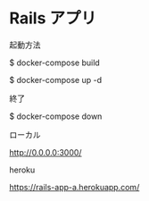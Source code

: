 # Rails アプリ

起動方法

$ docker-compose build

$ docker-compose up -d

終了

$ docker-compose down

ローカル

http://0.0.0.0:3000/

heroku

https://rails-app-a.herokuapp.com/
